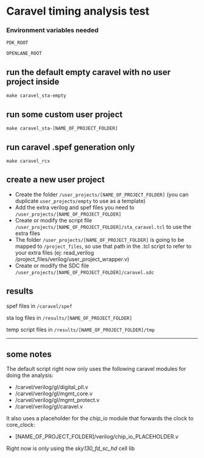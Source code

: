 # Caravel timing analysis test


### Environment variables needed
`PDK_ROOT`

`OPENLANE_ROOT`


## run the default empty caravel with no user project inside 
`make caravel_sta-empty`

## run some custom user project
`make caravel_sta-[NAME_OF_PROJECT_FOLDER]`


## run caravel .spef generation only 
`make caravel_rcx`


## create a new user project
- Create the folder `/user_projects/[NAME_OF_PROJECT_FOLDER]` (you can duplicate `user_projects/empty` to use as a template)
- Add the extra verilog and spef files you need to `/user_projects/[NAME_OF_PROJECT_FOLDER]`
- Create or modify the script file `/user_projects/[NAME_OF_PROJECT_FOLDER]/sta_caravel.tcl` to  use the extra files
- The folder `/user_projects/[NAME_OF_PROJECT_FOLDER]` is going to be mapped to `/project_files`, so use that path in the .tcl script to refer to your extra files (ej: read_verilog /project_files/verilog/user_project_wrapper.v)
- Create or modify the SDC file `/user_projects/[NAME_OF_PROJECT_FOLDER]/caravel.sdc`

## results
spef files in `/caravel/spef`

sta log files in `/results/[NAME_OF_PROJECT_FOLDER]`

temp script files in `/results/[NAME_OF_PROJECT_FOLDER]/tmp`

---

## some notes
The default script right now only uses the following caravel modules for doing the analysis:
- /carvel/verilog/gl/digital_pll.v
- /carvel/verilog/gl/mgmt_core.v
- /carvel/verilog/gl/mgmt_protect.v
- /carvel/verilog/gl/caravel.v

It also uses a placeholder for the *chip_io* module that forwards the clock to core_clock:
- [NAME_OF_PROJECT_FOLDER]/verilog/chip_io_PLACEHOLDER.v

Right now is only using the *sky130_fd_sc_hd* cell lib


